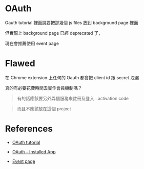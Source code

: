 # OAuth

Oauth tutorial 裡面說要把那幾個 js files 放到 background page 裡面

但實際上 background page 已經 deprecated 了，

現在會推薦使用 event page

# Flawed

在 Chrome extension 上任何的 Oauth 都會把 client id 跟 secret 洩漏

真的有必要花費時間去實作會員機制嗎？

> 有的話應該要另外弄個服務來註冊及登入 : activation code

> 而且不應該放在這個 project

# References

- [OAuth tutorial](https://developer.chrome.com/extensions/tut_oauth)

- [OAuth - Installed App](https://developers.google.com/identity/protocols/OAuth2InstalledApp#formingtheurl)

- [Event page](https://developer.chrome.com/extensions/event_pages)
